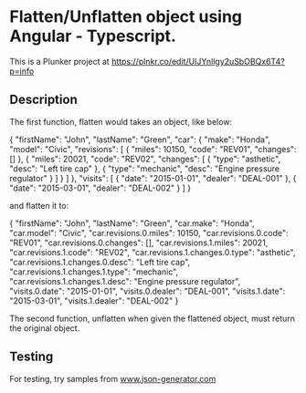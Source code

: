 # Flatten/Unflatten object using Angular - Typescript.
This is a Plunker project at https://plnkr.co/edit/UIJYnllgy2uSbOBQx6T4?p=info

## Description
The first function, flatten would takes an object, like below:

{
  "firstName": "John",
  "lastName": "Green",
  "car": {
    "make": "Honda",
    "model": "Civic",
    "revisions": [
      {
        "miles": 10150,
        "code": "REV01",
        "changes": []
      },
      {
        "miles": 20021,
        "code": "REV02",
        "changes": [
          {
            "type": "asthetic",
            "desc": "Left tire cap"
          },
          {
            "type": "mechanic",
            "desc": "Engine pressure regulator"
          }
        ]
      }
    ]
  },
  "visits": [
    {
      "date": "2015-01-01",
      "dealer": "DEAL-001"
    },
    {
      "date": "2015-03-01",
      "dealer": "DEAL-002"
    }
  ]
}    

and flatten it to:

{
  "firstName": "John",
  "lastName": "Green",
  "car.make": "Honda",
  "car.model": "Civic",
  "car.revisions.0.miles": 10150,
  "car.revisions.0.code": "REV01",
  "car.revisions.0.changes": [],
  "car.revisions.1.miles": 20021,
  "car.revisions.1.code": "REV02",
  "car.revisions.1.changes.0.type": "asthetic",
  "car.revisions.1.changes.0.desc": "Left tire cap",
  "car.revisions.1.changes.1.type": "mechanic",
  "car.revisions.1.changes.1.desc": "Engine pressure regulator",
  "visits.0.date": "2015-01-01",
  "visits.0.dealer": "DEAL-001",
  "visits.1.date": "2015-03-01",
  "visits.1.dealer": "DEAL-002"
}

The second function, unflatten when given the flattened object, must return the original object. 

## Testing
For testing, try samples from www.json-generator.com
